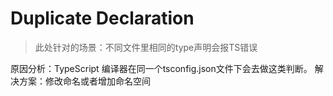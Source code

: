 # Duplicate Declaration

> 此处针对的场景：不同文件里相同的type声明会报TS错误

原因分析：TypeScript 编译器在同一个tsconfig.json文件下会去做这类判断。
解决方案：修改命名或者增加命名空间